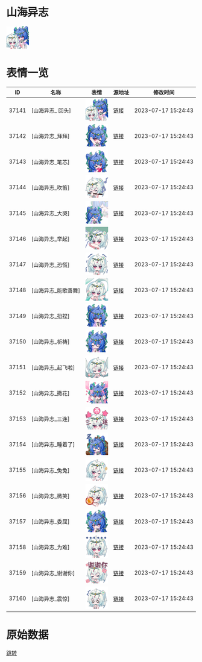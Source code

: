 # 山海异志

<img src="./cover.png" height="60" alt="cover" />

# 表情一览

|ID|名称|表情|源地址|修改时间|
|----|----|----|----|----|
|37141|[山海异志_ 回头]|<img src="./pic/037141_%5B山海异志_ 回头%5D.png" height="60" alt=" 回头"/>|[链接](https://i0.hdslb.com/bfs/emote/1d3728611f083d10ba6bd60c4e94fa805d466a55.png)|2023-07-17 15:24:43|
|37142|[山海异志_拜拜]|<img src="./pic/037142_%5B山海异志_拜拜%5D.png" height="60" alt="拜拜"/>|[链接](https://i0.hdslb.com/bfs/emote/203af71c6ac4f4de3444e437506aa9d85a0e333f.png)|2023-07-17 15:24:43|
|37143|[山海异志_笔芯]|<img src="./pic/037143_%5B山海异志_笔芯%5D.png" height="60" alt="笔芯"/>|[链接](https://i0.hdslb.com/bfs/emote/1e6c1d8ad064ddcaa66184593a09f8fc98345e53.png)|2023-07-17 15:24:43|
|37144|[山海异志_吹笛]|<img src="./pic/037144_%5B山海异志_吹笛%5D.png" height="60" alt="吹笛"/>|[链接](https://i0.hdslb.com/bfs/emote/ab59425a91bd313110c5f2c36110600a675c13eb.png)|2023-07-17 15:24:43|
|37145|[山海异志_大哭]|<img src="./pic/037145_%5B山海异志_大哭%5D.png" height="60" alt="大哭"/>|[链接](https://i0.hdslb.com/bfs/emote/22dcb47de26105d73a8f930fa91b5e5e15a2ff26.png)|2023-07-17 15:24:43|
|37146|[山海异志_举起]|<img src="./pic/037146_%5B山海异志_举起%5D.png" height="60" alt="举起"/>|[链接](https://i0.hdslb.com/bfs/emote/12984e43c7b4a9c8fa389ad797c09d5aa2c13985.png)|2023-07-17 15:24:43|
|37147|[山海异志_恐慌]|<img src="./pic/037147_%5B山海异志_恐慌%5D.png" height="60" alt="恐慌"/>|[链接](https://i0.hdslb.com/bfs/emote/d7c2d6dd28c784dc75a8ef98045486917c8b0dca.png)|2023-07-17 15:24:43|
|37148|[山海异志_能歌善舞]|<img src="./pic/037148_%5B山海异志_能歌善舞%5D.png" height="60" alt="能歌善舞"/>|[链接](https://i0.hdslb.com/bfs/emote/8d5377d826e74f6b04379cf122c390aff03f5b9b.png)|2023-07-17 15:24:43|
|37149|[山海异志_扭捏]|<img src="./pic/037149_%5B山海异志_扭捏%5D.png" height="60" alt="扭捏"/>|[链接](https://i0.hdslb.com/bfs/emote/39ff80d29f4688263d56d9a01e97590513ab0d5b.png)|2023-07-17 15:24:43|
|37150|[山海异志_祈祷]|<img src="./pic/037150_%5B山海异志_祈祷%5D.png" height="60" alt="祈祷"/>|[链接](https://i0.hdslb.com/bfs/emote/5dcac2a8e19037c798c50f4428d0a82650166fcd.png)|2023-07-17 15:24:43|
|37151|[山海异志_起飞啦]|<img src="./pic/037151_%5B山海异志_起飞啦%5D.png" height="60" alt="起飞啦"/>|[链接](https://i0.hdslb.com/bfs/emote/3e1883ec6c82632824054cfc348913c4f131a121.png)|2023-07-17 15:24:43|
|37152|[山海异志_撒花]|<img src="./pic/037152_%5B山海异志_撒花%5D.png" height="60" alt="撒花"/>|[链接](https://i0.hdslb.com/bfs/emote/b73a094b67ad8be62f2c0b30b58eb665979b0e4e.png)|2023-07-17 15:24:43|
|37153|[山海异志_三连]|<img src="./pic/037153_%5B山海异志_三连%5D.png" height="60" alt="三连"/>|[链接](https://i0.hdslb.com/bfs/emote/db2f688744e970f6fb0631f63f8e577a9c6c71f2.png)|2023-07-17 15:24:43|
|37154|[山海异志_睡着了]|<img src="./pic/037154_%5B山海异志_睡着了%5D.png" height="60" alt="睡着了"/>|[链接](https://i0.hdslb.com/bfs/emote/7791804437dc250fdb6404a9b9d999a4deb313ce.png)|2023-07-17 15:24:43|
|37155|[山海异志_兔兔]|<img src="./pic/037155_%5B山海异志_兔兔%5D.png" height="60" alt="兔兔"/>|[链接](https://i0.hdslb.com/bfs/emote/bdc7676461a60d2d5cf4a30263f46855dc49baf5.png)|2023-07-17 15:24:43|
|37156|[山海异志_微笑]|<img src="./pic/037156_%5B山海异志_微笑%5D.png" height="60" alt="微笑"/>|[链接](https://i0.hdslb.com/bfs/emote/bdba80e62e91ddd9a4bb789e85d6113e4f2079fb.png)|2023-07-17 15:24:43|
|37157|[山海异志_委屈]|<img src="./pic/037157_%5B山海异志_委屈%5D.png" height="60" alt="委屈"/>|[链接](https://i0.hdslb.com/bfs/emote/44dd2c3204a38d920103f691fb9272b1f3d0c41c.png)|2023-07-17 15:24:43|
|37158|[山海异志_为难]|<img src="./pic/037158_%5B山海异志_为难%5D.png" height="60" alt="为难"/>|[链接](https://i0.hdslb.com/bfs/emote/fe272d124974ce56bc1219512f50e0e5a8a040e2.png)|2023-07-17 15:24:43|
|37159|[山海异志_谢谢你]|<img src="./pic/037159_%5B山海异志_谢谢你%5D.png" height="60" alt="谢谢你"/>|[链接](https://i0.hdslb.com/bfs/emote/0b68a6ad72ef71721be2dc264090713c8215c041.png)|2023-07-17 15:24:43|
|37160|[山海异志_震惊]|<img src="./pic/037160_%5B山海异志_震惊%5D.png" height="60" alt="震惊"/>|[链接](https://i0.hdslb.com/bfs/emote/74cde5b40c61588464be95a1cdc83909ecb316e0.png)|2023-07-17 15:24:43|

# 原始数据

[跳转](./raw.json)

